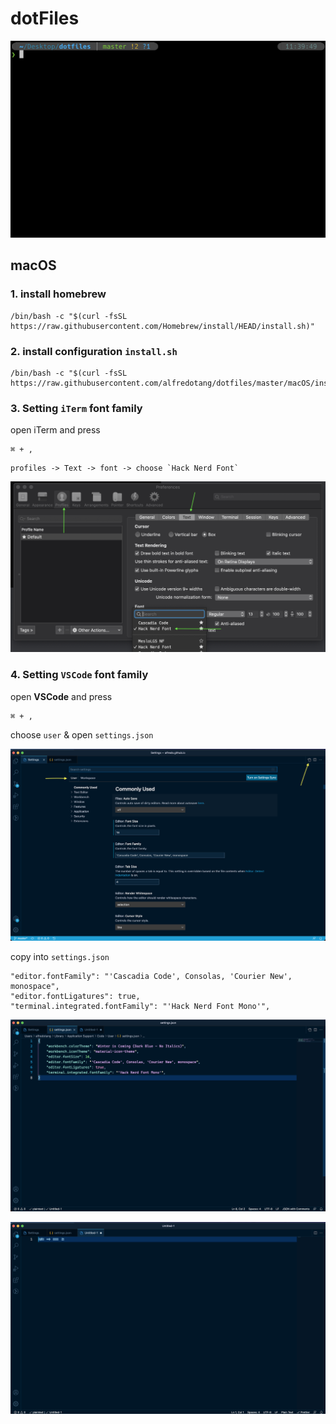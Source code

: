 # dotFiles
![alfredo-iTern-demo](./images/alfredo-iTern-demo.png)
## macOS
### 1. install homebrew
```
/bin/bash -c "$(curl -fsSL https://raw.githubusercontent.com/Homebrew/install/HEAD/install.sh)"
```
### 2. install configuration `install.sh`
   
   ```
   /bin/bash -c "$(curl -fsSL https://raw.githubusercontent.com/alfredotang/dotfiles/master/macOS/install.sh)"
   ```
### 3. Setting `iTerm` font family


   open iTerm and press

   ```
   ⌘ + ,
   ```
   ```
   profiles -> Text -> font -> choose `Hack Nerd Font`
   ```
![setting-iTerm-font](./images/setting-iTern-font.png)

### 4. Setting `VSCode` font family

   open **VSCode** and press

   ```
   ⌘ + ,
   ```

   choose `user` & open `settings.json`

   ![vscode-font-setting](./images/vscode_font_setting.png)


   copy into `settings.json`
   ```shell
   "editor.fontFamily": "'Cascadia Code', Consolas, 'Courier New', monospace",
   "editor.fontLigatures": true,
   "terminal.integrated.fontFamily": "'Hack Nerd Font Mono'",
   ```
   ![vscode_settings_json](./images/vscode_settings_json.png)

   ![vscode_font_result](./images/vscode_font_result.png)